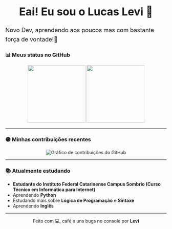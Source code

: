 <div align="center">
<h1 style="font-size: 2.4em;">Eai! Eu sou o Lucas Levi 👋</h1>
</div>

<p style="font-size: 1.3em; line-height: 1.6;">
  Novo Dev, aprendendo aos poucos mas com bastante força de vontade!🤝
</p>

### 📊 Meus status no GitHub

<div align="center">
  <img height="180em" src="https://github-readme-stats.vercel.app/api?username=LucasL-Dev&show_icons=true&theme=dark&bg_color=151515&title_color=6c5ce7&icon_color=6c5ce7&text_color=cccccc&rank_icon=github" />
  <img height="180em" src="https://github-readme-stats.vercel.app/api/top-langs/?username=LucasL-Dev&layout=compact&theme=dark&bg_color=151515&title_color=6c5ce7&text_color=cccccc" />
</div>

---

### 🟣 Minhas contribuições recentes

<p align="center">
  <img src="https://ghchart.rshah.org/6c5ce7/LucasL-Dev" alt="Gráfico de contribuições do GitHub" />
</p>

---

### 📚 Atualmente estudando

- **Estudante do Instituto Federal Catarinense Campus Sombrio (Curso Técnico em Informática para Internet)**
- Aprendendo **Python**
- Estudando mais sobre **Lógica de Programação** e **Sintaxe**
- Aprendendo **Inglês**

---

<p align="center">
  Feito com 💻, café e uns bugs no console por <strong>Levi</strong>
</p>
